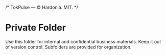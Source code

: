 /* TokPulse — © Hardonia. MIT. */
# Private Folder

Use this folder for internal and confidential business materials.
Keep it out of version control. Subfolders are provided for organization.
